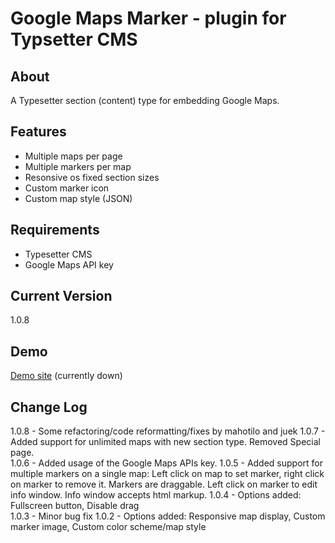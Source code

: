 # Google Maps Marker - plugin for Typsetter СMS

## About 
A Typesetter section (content) type for embedding Google Maps.

## Features
* Multiple maps per page
* Multiple markers per map
* Resonsive os fixed section sizes
* Custom marker icon
* Custom map style (JSON)

## Requirements
* Typesetter CMS
* Google Maps API key

## Current Version
1.0.8

## Demo
[Demo site](http://ts-addons.my-sitelab.com/Marker_Google_Maps) (currently down)

## Change Log
1.0.8 - Some refactoring/code reformatting/fixes by mahotilo and juek
1.0.7 - Added support for unlimited maps with new section type. Removed Special page.  
1.0.6 - Added usage of the Google Maps APIs key.
1.0.5 - Added support for multiple markers on a single map: Left click on map to set marker, right click on marker to remove it. Markers are draggable. Left click on marker to edit info window. Info window accepts html markup.
1.0.4 - Options added: Fullscreen button, Disable drag  
1.0.3 - Minor bug fix
1.0.2 - Options added: Responsive map display, Custom marker image, Custom color scheme/map style
